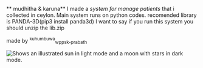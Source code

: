 
** mudhitha & karuna**
I made a _system for manage patients_ that i collected in ceylon.
Main system runs on python codes. recomended library is PANDA-3D(pip3 install panda3d)
I want to say if you run this system you should unzip the lib.zip

made by <sup>kuhumbuwa</sup><sub>wppsk-prabath</sub>

<picture>
  <source media="(prefers-color-scheme: dark)" srcset="https://user-images.githubusercontent.com/25423296/163456776-7f95b81a-f1ed-45f7-b7ab-8fa810d529fa.png">
  <source media="(prefers-color-scheme: light)" srcset="https://user-images.githubusercontent.com/25423296/163456779-a8556205-d0a5-45e2-ac17-42d089e3c3f8.png">
  <img alt="Shows an illustrated sun in light mode and a moon with stars in dark mode." src="https://user-images.githubusercontent.com/25423296/163456779-a8556205-d0a5-45e2-ac17-42d089e3c3f8.png">
</picture>

